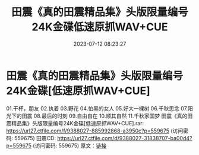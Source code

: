 ﻿---
title: 田震《真的田震精品集》头版限量编号24K金碟低速原抓WAV+CUE
date: 2023-07-12 08:23:27
categories: WAV车载音乐、镜像
tags: 华语中文
---
# 田震《真的田震精品集》头版限量编号24K金碟[低速原抓WAV+CUE]

01.干杯，朋友
02.执着
03.野花
04.怕黑的女人
05.好大一棵树
06.千秋思念
07.阳光下的田震
08.最后的时刻
09.自由自在
10.顺其自然
11.千秋家国梦
田震《真的田震精品集》头版限量编号24K金碟[低速原抓WAV+CUE].rar: https://url27.ctfile.com/f/9388027-885992868-a3950c?p=559675
(访问密码: 559675)
田震CD: https://url27.ctfile.com/d/9388027-31838707-ba00d4?p=559675
(访问密码: 559675)
原文：[链接](https://blog.sina.com.cn/s/blog_1647c7e76010312nz.html)